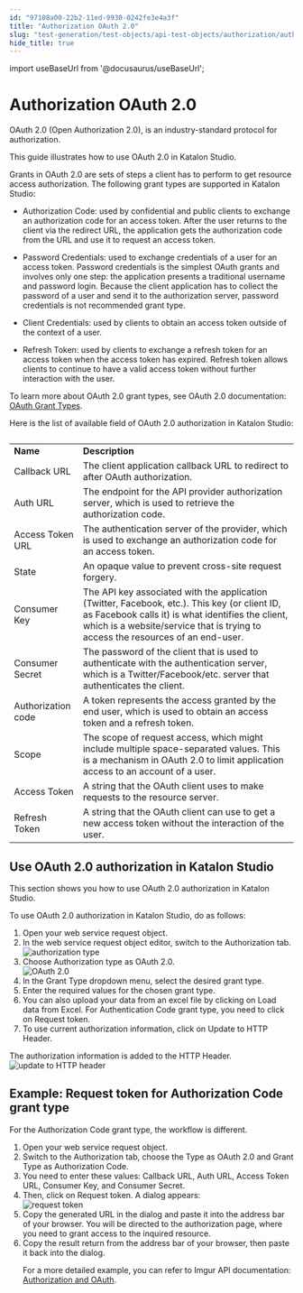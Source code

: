 ```yaml
---
id: "97108a00-22b2-11ed-9930-0242fe3e4a3f"
title: "Authorization OAuth 2.0"
slug: "test-generation/test-objects/api-test-objects/authorization/authorization-oauth-2.0"
hide_title: true
---
```

import useBaseUrl from '@docusaurus/useBaseUrl';


# <a id="id_1" class="anchor_top_offset"/><a id="ariaid-title1" class="anchor_top_offset"/>Authorization OAuth 2.0

<p xmlns="http://www.w3.org/1999/xhtml" className="p">OAuth 2.0 (Open Authorization 2.0), is an industry-standard protocol for authorization.</p> 
<p xmlns="http://www.w3.org/1999/xhtml" className="p">This guide illustrates how to use OAuth 2.0 in Katalon Studio.</p> 
<div xmlns="http://www.w3.org/1999/xhtml" className="p">Grants in OAuth 2.0 are sets of steps a client has to perform to get resource access authorization. The following grant types are supported in Katalon Studio: <ul className="ul"><li className="li"><p className="p"><span className="ph uicontrol">Authorization Code</span>: used by confidential and public clients to exchange an authorization code for an access token. After the user returns to the client via the redirect URL, the application gets the authorization code from the URL and use it to request an access token. </p></li><li className="li"><p className="p"><span className="ph uicontrol">Password Credentials</span>: used to exchange credentials of a user for an access token. Password credentials is the simplest OAuth grants and involves only one step: the application presents a traditional username and password login. Because the client application has to collect the password of a user and send it to the authorization server, password credentials is not recommended grant type. </p></li><li className="li"><p className="p"><span className="ph uicontrol">Client Credentials</span>: used by clients to obtain an access token outside of the context of a user. </p></li><li className="li"><p className="p"><span className="ph uicontrol">Refresh Token</span>: used by clients to exchange a refresh token for an access token when the access token has expired. Refresh token allows clients to continue to have a valid access token without further interaction with the user.</p></li></ul>To learn more about OAuth 2.0 grant types, see OAuth 2.0 documentation: <a className="xref j-external-link" href="https://oauth.net/2/grant-types/" target="_blank">OAuth Grant Types</a>.</div>
<p xmlns="http://www.w3.org/1999/xhtml" className="p">Here is the list of available field of OAuth 2.0 authorization in Katalon Studio:</p> 
<div xmlns="http://www.w3.org/1999/xhtml" className="p"><table className="table"><caption /><colgroup><col style={{width: '100%'}} /><col /></colgroup><tbody className="tbody"><tr className><td className="entry"><strong className="ph b">Name</strong></td><td className="entry"><strong className="ph b">Description</strong></td></tr><tr className><td className="entry">Callback URL</td><td className="entry">The client application callback URL to redirect to after OAuth authorization.</td></tr><tr className><td className="entry">Auth URL</td><td className="entry">The endpoint for the API provider authorization server, which is used to retrieve the authorization code.</td></tr><tr className><td className="entry">Access Token URL</td><td className="entry">The authentication server of the provider, which is used to exchange an authorization code for an access token.</td></tr><tr className><td className="entry">State</td><td className="entry">An opaque value to prevent cross-site request forgery.</td></tr><tr className><td className="entry">Consumer Key</td><td className="entry">The API key associated with the application (Twitter, Facebook, etc.). This key (or client ID, as Facebook calls it) is what identifies the client, which is a website/service that is trying to access the resources of an end-user.</td></tr><tr className><td className="entry">Consumer Secret</td><td className="entry">The password of the client that is used to authenticate with the authentication server, which is a Twitter/Facebook/etc. server that authenticates the client.</td></tr><tr className><td className="entry">Authorization code</td><td className="entry">A token represents the access granted by the end user, which is used to obtain an access token and a refresh token.</td></tr><tr className><td className="entry">Scope</td><td className="entry">The scope of request access, which might include multiple space-separated values. This is a mechanism in OAuth 2.0 to limit application access to an account of a user.</td></tr><tr className><td className="entry">Access Token</td><td className="entry">A string that the OAuth client uses to make requests to the resource server.</td></tr><tr className><td className="entry">Refresh Token</td><td className="entry">A string that the OAuth client can use to get a new access token without the interaction of the user.</td></tr></tbody></table></div>

## <a id="task-4531" class="anchor_top_offset"/>Use OAuth 2.0 authorization in Katalon Studio

<p xmlns="http://www.w3.org/1999/xhtml" className="shortdesc">This section shows you how to use OAuth 2.0 authorization in Katalon Studio.</p> 
<section xmlns="http://www.w3.org/1999/xhtml" className="section context"><p className="p">To use OAuth 2.0 authorization in Katalon Studio, do as follows:</p></section> 
<ol xmlns="http://www.w3.org/1999/xhtml" className="ol steps"><li className="li step stepexpand"><span className="ph cmd">Open your web service request object.</span></li><li className="li step stepexpand"><span className="ph cmd">In the web service request object editor, switch to the <span className="ph uicontrol">Authorization</span> tab.</span><div className="itemgroup info"><img className="image" width={700} src={useBaseUrl("/9716cb90-22b2-11ed-9930-0242fe3e4a3f.png")} alt="authorization type" /></div></li><li className="li step stepexpand"><span className="ph cmd">Choose <span className="ph uicontrol">Authorization</span> type as <span className="ph uicontrol">OAuth 2.0</span>.</span><div className="itemgroup info"><img className="image" width={700} src={useBaseUrl("/9712fb00-22b2-11ed-9930-0242fe3e4a3f.png")} alt="OAuth 2.0" /></div></li><li className="li step stepexpand"><span className="ph cmd">In the <span className="ph uicontrol">Grant Type</span> dropdown menu, select the desired grant type.</span></li><li className="li step stepexpand"><span className="ph cmd">Enter the required values for the chosen grant type.</span></li><li className="li step stepexpand"><span className="ph cmd">You can also upload your data from an excel file by clicking on <span className="ph uicontrol">Load data from Excel</span>. For <span className="ph uicontrol">Authentication Code</span> grant type, you need to click on <span className="ph uicontrol">Request token</span>.</span></li><li className="li step stepexpand"><span className="ph cmd">To use current authorization information, click on <span className="ph uicontrol">Update to HTTP Header</span>.</span></li></ol> 
<section xmlns="http://www.w3.org/1999/xhtml" className="section result">The authorization information is added to the <span className="ph uicontrol">HTTP Header</span>.<img className="image" width={700} src={useBaseUrl("/971014d0-22b2-11ed-9930-0242fe3e4a3f.png")} alt="update to HTTP header" /></section> 

## <a id="task-8816" class="anchor_top_offset"/>Example: Request token for Authorization Code grant type

<section xmlns="http://www.w3.org/1999/xhtml" className="section context"><p className="p">For the <span className="ph uicontrol">Authorization Code </span> grant type, the workflow is different.</p></section> 
<ol xmlns="http://www.w3.org/1999/xhtml" className="ol steps"><li className="li step stepexpand"><span className="ph cmd">Open your web service request object.</span></li><li className="li step stepexpand"><span className="ph cmd">Switch to the <span className="ph uicontrol">Authorization</span> tab, choose the <span className="ph uicontrol">Type</span> as <span className="ph uicontrol">OAuth 2.0</span> and <span className="ph uicontrol">Grant Type</span> as <span className="ph uicontrol">Authorization Code</span>.</span></li><li className="li step stepexpand"><span className="ph cmd">You need to enter these values: <span className="ph uicontrol">Callback URL</span>, <span className="ph uicontrol">Auth URL</span>, <span className="ph uicontrol">Access Token URL</span>, <span className="ph uicontrol">Consumer Key</span>, and <span className="ph uicontrol">Consumer Secret</span>.</span></li><li className="li step stepexpand"><span className="ph cmd">Then, click on <span className="ph uicontrol">Request token</span>. A dialog appears:</span><div className="itemgroup info"><img className="image" width={500} src={useBaseUrl("/970e1900-22b2-11ed-9930-0242fe3e4a3f.png")} alt="request token" /></div></li><li className="li step stepexpand"><span className="ph cmd">Copy the generated URL in the dialog and paste it into the address bar of your browser. You will be directed to the authorization page, where you need to grant access to the inquired resource.</span></li><li className="li step stepexpand"><span className="ph cmd">Copy the result return from the address bar of your browser, then paste it back into the dialog.</span><div className="itemgroup info"><p className="p">For a more detailed example, you can  refer to Imgur API documentation: <a className="xref j-external-link" href="https://apidocs.imgur.com/#authorization-and-oauth" target="_blank">Authorization and OAuth</a>.</p></div></li></ol> 
